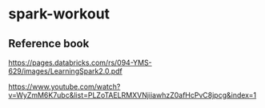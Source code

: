 # spark-workout


## Reference book
https://pages.databricks.com/rs/094-YMS-629/images/LearningSpark2.0.pdf

https://www.youtube.com/watch?v=WyZmM6K7ubc&list=PLZoTAELRMXVNjiiawhzZ0afHcPvC8jpcg&index=1
